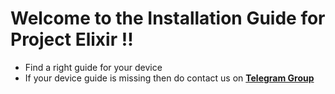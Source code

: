 # Welcome to the Installation Guide for Project Elixir !!

- Find a right guide for your device 
- If your device guide is missing then do contact us on [**Telegram Group**](https://t.me/Elixir_Discussion)


